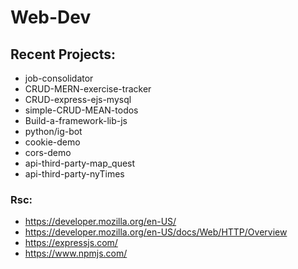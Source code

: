 # Web-Dev

## Recent Projects:
- job-consolidator
- CRUD-MERN-exercise-tracker
- CRUD-express-ejs-mysql
- simple-CRUD-MEAN-todos
- Build-a-framework-lib-js
- python/ig-bot
- cookie-demo
- cors-demo
- api-third-party-map_quest
- api-third-party-nyTimes

### Rsc:
 - https://developer.mozilla.org/en-US/
 - https://developer.mozilla.org/en-US/docs/Web/HTTP/Overview
 - https://expressjs.com/
 - https://www.npmjs.com/

